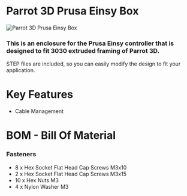 # Parrot 3D Prusa Einsy Box
![Parrot 3D Prusa Einsy Box](https://github.com/narasak/parrot_3d/blob/master/optional_printed_parts/prusa_einsy_box/prusa_einsy_box.jpg)

### This is an enclosure for the Prusa Einsy controller that is designed to fit 3030 extruded framing of Parrot 3D.<br/>
STEP files are included, so you can easily modify the design to fit your application.

Key Features
==========
*   Cable Management

BOM - Bill Of Material
=================

### Fasteners
* 8 x Hex Socket Flat Head Cap Screws M3x10
* 2 x Hex Socket Flat Head Cap Screws M3x15
* 10 x Hex Nuts M3
* 4 x Nylon Washer M3
